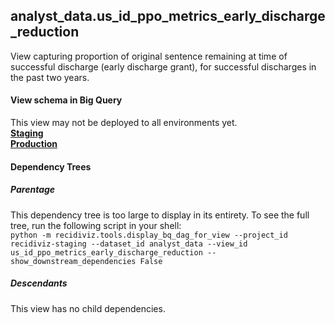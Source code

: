 ## analyst_data.us_id_ppo_metrics_early_discharge_reduction
View capturing proportion of original sentence remaining at time of successful discharge (early discharge grant),
    for successful discharges in the past two years.

#### View schema in Big Query
This view may not be deployed to all environments yet.<br/>
[**Staging**](https://console.cloud.google.com/bigquery?pli=1&p=recidiviz-staging&page=table&project=recidiviz-staging&d=analyst_data&t=us_id_ppo_metrics_early_discharge_reduction)
<br/>
[**Production**](https://console.cloud.google.com/bigquery?pli=1&p=recidiviz-123&page=table&project=recidiviz-123&d=analyst_data&t=us_id_ppo_metrics_early_discharge_reduction)
<br/>

#### Dependency Trees

##### Parentage
This dependency tree is too large to display in its entirety. To see the full tree, run the following script in your shell: <br/>
```python -m recidiviz.tools.display_bq_dag_for_view --project_id recidiviz-staging --dataset_id analyst_data --view_id us_id_ppo_metrics_early_discharge_reduction --show_downstream_dependencies False```

##### Descendants
This view has no child dependencies.
